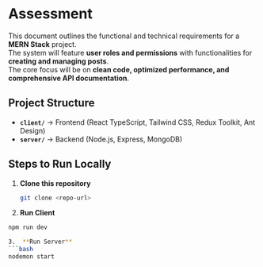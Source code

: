 # Assessment

This document outlines the functional and technical requirements for a **MERN Stack** project.  
The system will feature **user roles and permissions** with functionalities for **creating and managing posts**.  
The core focus will be on **clean code, optimized performance, and comprehensive API documentation**.

## Project Structure

- **`client/`** → Frontend (React TypeScript, Tailwind CSS, Redux Toolkit, Ant Design)  
- **`server/`** → Backend (Node.js, Express, MongoDB)  

## Steps to Run Locally

1. **Clone this repository**  
   ```bash
   git clone <repo-url>
2.  **Run Client**
   ```bash
   npm run dev

3.  **Run Server**
   ```bash
   nodemon start
